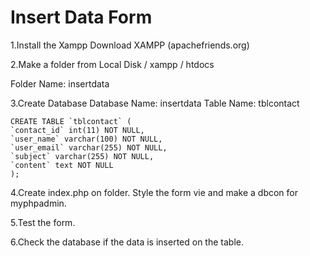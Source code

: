 # Insert Data Form

1.Install the Xampp Download XAMPP (apachefriends.org)

2.Make a folder from Local Disk / xampp / htdocs

Folder Name: insertdata

3.Create Database
Database Name: insertdata
Table Name: tblcontact

```
CREATE TABLE `tblcontact` (
`contact_id` int(11) NOT NULL, 
`user_name` varchar(100) NOT NULL,
`user_email` varchar(255) NOT NULL,
`subject` varchar(255) NOT NULL,
`content` text NOT NULL
);
```

4.Create index.php on folder. Style the form vie and make a dbcon for myphpadmin.

5.Test the form.

6.Check the database if the data is inserted on the table.

